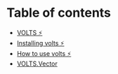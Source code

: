 # Table of contents

* [VOLTS ⚡️](README.md)
* [Installing volts ⚡️](install.md)
* [How to use volts ⚡️](how-to-use-volts.md)
* [VOLTS.Vector](vector.md)

